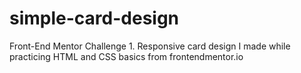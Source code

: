 # simple-card-design
Front-End Mentor Challenge 1.
Responsive card design I made while practicing HTML and CSS basics from frontendmentor.io
